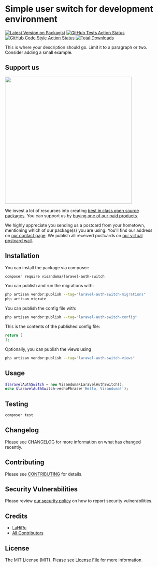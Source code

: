 # Simple user switch for development environment

[![Latest Version on Packagist](https://img.shields.io/packagist/v/visanduma/laravel-auth-switch.svg?style=flat-square)](https://packagist.org/packages/visanduma/laravel-auth-switch)
[![GitHub Tests Action Status](https://img.shields.io/github/workflow/status/visanduma/laravel-auth-switch/run-tests?label=tests)](https://github.com/visanduma/laravel-auth-switch/actions?query=workflow%3Arun-tests+branch%3Amain)
[![GitHub Code Style Action Status](https://img.shields.io/github/workflow/status/visanduma/laravel-auth-switch/Check%20&%20fix%20styling?label=code%20style)](https://github.com/visanduma/laravel-auth-switch/actions?query=workflow%3A"Check+%26+fix+styling"+branch%3Amain)
[![Total Downloads](https://img.shields.io/packagist/dt/visanduma/laravel-auth-switch.svg?style=flat-square)](https://packagist.org/packages/visanduma/laravel-auth-switch)

This is where your description should go. Limit it to a paragraph or two. Consider adding a small example.

## Support us

[<img src="https://github-ads.s3.eu-central-1.amazonaws.com/laravel-auth-switch.jpg?t=1" width="419px" />](https://spatie.be/github-ad-click/laravel-auth-switch)

We invest a lot of resources into creating [best in class open source packages](https://spatie.be/open-source). You can
support us by [buying one of our paid products](https://spatie.be/open-source/support-us).

We highly appreciate you sending us a postcard from your hometown, mentioning which of our package(s) you are using. You'll find our address on [our contact page](https://spatie.be/about-us). We publish all received postcards on [our virtual postcard wall](https://spatie.be/open-source/postcards).

## Installation

You can install the package via composer:

```bash
composer require visanduma/laravel-auth-switch
```

You can publish and run the migrations with:

```bash
php artisan vendor:publish --tag="laravel-auth-switch-migrations"
php artisan migrate
```

You can publish the config file with:

```bash
php artisan vendor:publish --tag="laravel-auth-switch-config"
```

This is the contents of the published config file:

```php
return [
];
```

Optionally, you can publish the views using

```bash
php artisan vendor:publish --tag="laravel-auth-switch-views"
```

## Usage

```php
$laravelAuthSwitch = new Visanduma\LaravelAuthSwitch();
echo $laravelAuthSwitch->echoPhrase('Hello, Visanduma!');
```

## Testing

```bash
composer test
```

## Changelog

Please see [CHANGELOG](CHANGELOG.md) for more information on what has changed recently.

## Contributing

Please see [CONTRIBUTING](.github/CONTRIBUTING.md) for details.

## Security Vulnerabilities

Please review [our security policy](../../security/policy) on how to report security vulnerabilities.

## Credits

- [LaHiRu](https://github.com/Visanduma)
- [All Contributors](../../contributors)

## License

The MIT License (MIT). Please see [License File](LICENSE.md) for more information.
